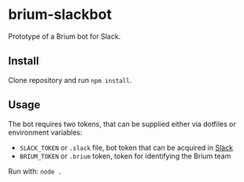 # brium-slackbot

Prototype of a Brium bot for Slack.

## Install

Clone repository and run `npm install`.

## Usage

The bot requires two tokens, that can be supplied either via dotfiles or environment variables:
* `SLACK_TOKEN` or `.slack` file, bot token that can be acquired in [Slack](http://my.slack.com/services/new/bot)
* `BRIUM_TOKEN` or `.brium` token, token for identifying the Brium team

Run with: `node .`
